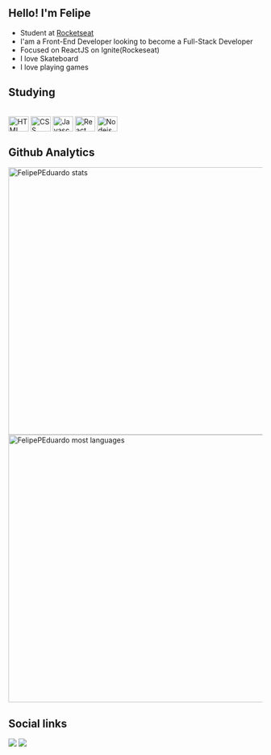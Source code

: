 ## Hello! I'm Felipe

- Student at [Rocketseat](https://github.com/Rocketseat)
- I'am a Front-End Developer looking to become a Full-Stack Developer
- Focused on ReactJS on Ignite(Rockeseat)
- I love Skateboard 
- I love playing games 

## Studying
<p style="display: inline_block"><br>
  <img align="center" alt="HTML" height="30" width="40" src="https://cdn.jsdelivr.net/gh/devicons/devicon/icons/html5/html5-original.svg">
  <img align="center" alt="CSS" height="30" width="40" src="https://cdn.jsdelivr.net/gh/devicons/devicon/icons/css3/css3-original.svg">
  <img align="center" alt="Javascript" height="30" width="40" src="https://cdn.jsdelivr.net/gh/devicons/devicon/icons/javascript/javascript-original.svg">
  <img align="center" alt="React" height="30" width="40" src="https://cdn.jsdelivr.net/gh/devicons/devicon/icons/react/react-original-wordmark.svg">
  <img align="center" alt="Nodejs" height="30" width="40" src="https://cdn.jsdelivr.net/gh/devicons/devicon/icons/nodejs/nodejs-original.svg" />
</p>


## Github Analytics
<p align="left">
<img width="530em" src="https://github-readme-stats.vercel.app/api?username=FelipePEduardo&show_icons=true&theme=vision-friendly-dark" alt="FelipePEduardo stats"/>
<img width="530em" src="https://github-readme-stats.vercel.app/api/top-langs/?username=FelipePEduardo&layout=compact&theme=vision-friendly-dark" alt="FelipePEduardo most languages"/>
</p>


## Social links
<p>
  <a href="https://www.linkedin.com/in/felipepereiraeduardo/" target="_blank"><img src="https://img.shields.io/badge/-LinkedIn-%230077B5?style=for-the-badge&logo=linkedin&logoColor=white" target="_blank"></a> 
  <a href = "mailto:felipeeduardol7@outlook.com"><img src="https://img.shields.io/badge/-Gmail-%23333?style=for-the-badge&logo=gmail&logoColor=white" target="_blank"></a> 
</p>


<!--### Hi there 👋
**FelipePEduardo/FelipePEduardo** is a ✨ _special_ ✨ repository because its `README.md` (this file) appears on your GitHub profile.
Here are some ideas to get you started:
- 🔭 I’m currently working on ...
- 🌱 I’m currently learning ...
- 👯 I’m looking to collaborate on ...
- 🤔 I’m looking for help with ...
- 💬 Ask me about ...
- 📫 How to reach me: ...
- 😄 Pronouns: ...
- ⚡ Fun fact: ...
-->
